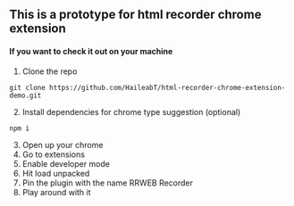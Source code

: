 ## This is a prototype for html recorder chrome extension

#### If you want to check it out on your machine
1. Clone the repo
```git
git clone https://github.com/HaileabT/html-recorder-chrome-extension-demo.git
```
2. Install dependencies for chrome type suggestion (optional)
```npm
npm i
```
3. Open up your chrome
4. Go to extensions
5. Enable developer mode
6. Hit load unpacked
7. Pin the plugin with the name RRWEB Recorder
8. Play around with it
